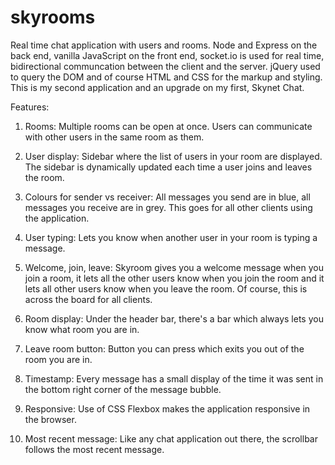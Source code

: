 # skyrooms
Real time chat application with users and rooms. Node and Express on the back end, vanilla JavaScript on the front end, socket.io is used for real time, bidirectional communcation between the client and the server. jQuery used to query the DOM and of course HTML and CSS for the markup and styling. This is my second application and an upgrade on my first, Skynet Chat.

Features:

1) Rooms: Multiple rooms can be open at once. Users can communicate with other users in the same room as them.

2) User display: Sidebar where the list of users in your room are displayed. The sidebar is dynamically updated each time a user joins and
   leaves the room.

3) Colours for sender vs receiver: All messages you send are in blue, all messages you receive are in grey. This goes for all other clients 
   using the application.

4) User typing: Lets you know when another user in your room is typing a message.

5) Welcome, join, leave: Skyroom gives you a welcome message when you join a room, it lets all the other users know when you join the room
   and it lets all other users know when you leave the room. Of course, this is across the board for all clients.

6) Room display: Under the header bar, there's a bar which always lets you know what room you are in.

7) Leave room button: Button you can press which exits you out of the room you are in.

8) Timestamp: Every message has a small display of the time it was sent in the bottom right corner of the message bubble.

9) Responsive: Use of CSS Flexbox makes the application responsive in the browser.

10) Most recent message: Like any chat application out there, the scrollbar follows the most recent message.

